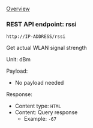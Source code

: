 [Overview](_Overview.md) 

### REST API endpoint: rssi

`http://IP-ADDRESS/rssi`


Get actual WLAN signal strength

Unit: dBm

Payload:
  - No payload needed

Response:
  - Content type: `HTML`
  - Content: Query response
    - Example: `-67`
